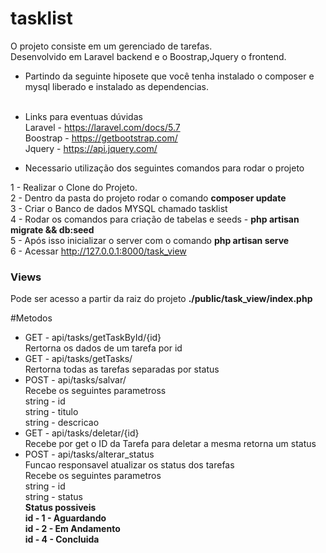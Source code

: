 # tasklist
O projeto consiste em um gerenciado de tarefas.<br>
Desenvolvido em Laravel backend e o Boostrap,Jquery o frontend.



* Partindo da seguinte hiposete que você tenha instalado o composer e mysql liberado e instalado as dependencias.<br><br>
* Links para eventuas dúvidas<br>
    Laravel  - https://laravel.com/docs/5.7<br>
    Boostrap - https://getbootstrap.com/<br>
    Jquery   - https://api.jquery.com/<br>

* Necessario utilização dos seguintes comandos para rodar o projeto<br>

1 - Realizar o Clone do Projeto.<br>
2 - Dentro da pasta do projeto rodar o comando <b>composer update</b><br>
3 - Criar o Banco de dados MYSQL chamado tasklist<br>
4 - Rodar os comandos para criação de tabelas e seeds - <b>php artisan migrate && db:seed </b><br>
5 - Após isso inicializar o server com o comando <b>php artisan serve</b><br>
6 - Acessar http://127.0.0.1:8000/task_view <br>
   
  
<h3>Views</h3>
    Pode ser acesso a partir da raiz do projeto <b>./public/task_view/index.php </b><br>

#Metodos<br>
    
   * GET -  api/tasks/getTaskById/{id} <br>
        Rertorna os dados de um tarefa por id <br>
   * GET -  api/tasks/getTasks/<br>
        Rertorna todas as tarefas separadas por status<br>
   * POST -  api/tasks/salvar/<br>
        Recebe os seguintes parametross <br>
        string - id <br>
        string - titulo<br>
        string - descricao<br>
   * GET -  api/tasks/deletar/{id} <br>
        Recebe por get o ID da Tarefa para deletar a mesma retorna um status<br>
   * POST - api/tasks/alterar_status <br>
        Funcao responsavel atualizar os status dos tarefas<br>
        Recebe os seguintes parametros<br>
        string - id <br>
        string - status<br>
            <b>Status possiveis<b><br>
            id - 1 - Aguardando <br>
            id - 2 - Em Andamento<br>
            id - 4 - Concluida<br>
